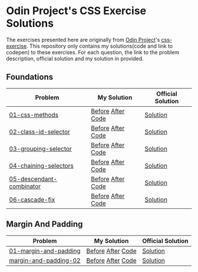# Odin Project's CSS Exercise Solutions

The exercises presented here are originally from [Odin Project](https://www.theodinproject.com/)'s [css-exercise](https://github.com/TheOdinProject/css-exercises). This repository only contains my solutions(code and link to codepen) to these exercises. For each question, the link to the problem description, official solution and my solution in provided.

## Foundations

| Problem | My Solution | Official Solution |
| -------- | ---------- | --------- |
| [01-css-methods](https://github.com/TheOdinProject/css-exercises/tree/main/foundations/01-css-methods#readme) | [Before](https://codepen.io/saritkdas1729/pen/jOKXoPo) [After](https://codepen.io/saritkdas1729/pen/yLEGWqO) [Code](./foundations/01-css-methods/) | [Solution](https://github.com/TheOdinProject/css-exercises/tree/main/foundations/01-css-methods/solution) |
| [02-class-id-selector](https://github.com/TheOdinProject/css-exercises/tree/main/foundations/02-class-id-selectors) | [Before](https://codepen.io/saritkdas1729/pen/MWXZNzM) [After](https://codepen.io/saritkdas1729/pen/JjZxPry) [Code](./foundations/02-class-id-selector/) | [Solution](https://github.com/TheOdinProject/css-exercises/tree/main/foundations/02-class-id-selectors/solution) |
| [03-grouping-selector](https://github.com/TheOdinProject/css-exercises/tree/main/foundations/03-grouping-selectors) | [Before](https://codepen.io/saritkdas1729/pen/bGKzbQb) [After](https://codepen.io/saritkdas1729/pen/gOKqOZr) [Code](./foundations/03-grouping-selector/) | [Solution](https://github.com/TheOdinProject/css-exercises/tree/main/foundations/03-grouping-selectors/solution) |
| [04-chaining-selectors](https://github.com/TheOdinProject/css-exercises/tree/main/foundations/04-chaining-selectors#chaining-selectors) | [Before](https://codepen.io/saritkdas1729/pen/LYrqOao) [After](https://codepen.io/saritkdas1729/pen/poKGdBp) [Code](./foundations/04-chaining-selectors/) | [Solution](https://github.com/TheOdinProject/css-exercises/tree/main/foundations/04-chaining-selectors/solution) |
| [05-descendant-combinator](https://github.com/TheOdinProject/css-exercises/tree/main/foundations/05-descendant-combinator#descendant-combinator) | [Before](https://codepen.io/saritkdas1729/pen/abKXEpg) [After](https://codepen.io/saritkdas1729/pen/JjZxMNP) [Code](./foundations/05-descendant-combinator/) | [Solution](https://github.com/TheOdinProject/css-exercises/tree/main/foundations/05-descendant-combinator/solution) |
| [06-cascade-fix](https://github.com/TheOdinProject/css-exercises/tree/main/foundations/06-cascade-fix#css-methods) | [Before](https://codepen.io/saritkdas1729/pen/yLEZKQP) [After](https://codepen.io/saritkdas1729/pen/NWzoYed) [Code](./foundations/06-cascade-fix/) | [Solution](https://github.com/TheOdinProject/css-exercises/tree/main/foundations/06-cascade-fix/solution) |

## Margin And Padding

| Problem | My Solution | Official Solution |
| -------- | ---------- | --------- |
| [01-margin-and-padding](https://github.com/TheOdinProject/css-exercises/tree/main/margin-and-padding/01-margin-and-padding-1#margin-and-padding-practice) | [Before](https://codepen.io/saritkdas1729/pen/MWXddrP) [After](https://codepen.io/saritkdas1729/pen/qBKGGgb) [Code](./margin-and-padding/01-margin-and-padding-1/) | [Solution](https://github.com/TheOdinProject/css-exercises/tree/main/margin-and-padding/01-margin-and-padding-1/solution) |
| [margin-and-padding-02](https://github.com/TheOdinProject/css-exercises/tree/main/margin-and-padding/02-margin-and-padding-2#margin-and-padding-2) | [Before](https://codepen.io/saritkdas1729/pen/jOKojGj) [After](https://codepen.io/saritkdas1729/pen/NWzVZwJ) [Code](./margin-and-padding/02-margin-and-padding-2/) | [Solution](https://github.com/TheOdinProject/css-exercises/tree/main/margin-and-padding/02-margin-and-padding-2/solution) |
